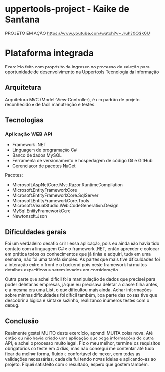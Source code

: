 # uppertools-project - Kaike de Santana

PROJETO EM AÇÃO https://www.youtube.com/watch?v=Jruh30O3k0U

# Plataforma integrada

Exercício feito com propósito de ingresso no processo de seleção para oportunidade de desenvolvimento na Uppertools Tecnologia da Informação



## Arquitetura

Arquitetura MVC (Model-View-Controller), é um padrão de projeto reconhecido e de fácil manutenção e testes.

## Tecnologias
### Aplicação WEB API
- Framework .NET
- Linguagem de programação C#
- Banco de dados MySQL
- Ferramenta de versionamento e hospedagem de código Git e GitHub
- Gerenciador de pacotes NuGet

Pacotes:

- Microsoft.AspNetCore.Mvc.Razor.RuntimeCompilation
- Microsoft.EntityFrameworkCore
- Microsoft.EntityFrameworkCore.SqlServer
- Microsoft.EntityFrameworkCore.Tools
- Microsoft.VisualStudio.Web.CodeGeneration.Design
- MySql.EntityFrameworkCore
- Newtonsoft.Json

## Dificuldades gerais

Foi um verdadeiro desafio criar essa aplicação, pois eu ainda não havia tido contato com a linguagem C# e o framework .NET, então aprender e colocar em prática todos os
conhecimentos que já tinha e adquiri, tudo em uma semana, não foi uma tarefa simples. As partes que mais tive dificuldades foi a interação entre o front e o backend pois neste framework há
muitos detalhes específicos a serem levados em consideração.

Outra parte que achei difícil foi a manipulação de dados que precisei para poder deletar as empresas, já que eu precisava deletar a classe filha antes, e a mesma era uma List,
o que dificultou mais ainda. Achar informações sobre minhas dificuldades foi difícil também, boa parte das coisas tive que descobrir a lógica e sintaxe sozinho, realizando 
inúmeros testes com o debug.


## Conclusão

Realmente gostei MUITO deste exercício, aprendi MUITA coisa nova. Até então eu não havia criado uma aplicação que pega informações de outra API, e achei o processo muito legal.
Fiz o meu melhor, terminei os requisitos obrigatórios do teste em 4 dias, mas não consegui me contentar até tudo ficar da melhor forma, fluído e confortável de mexer, com todas
as validações necessárias, cada dia fui tendo novas ideias e aplicando-as ao projeto. Fiquei satisfeito com o resultado, espero que gostem também.
